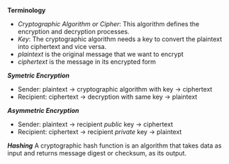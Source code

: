**Terminology**
- *Cryptographic Algorithm or Cipher*: This algorithm defines the encryption and decryption processes.
- *Key*: The cryptographic algorithm needs a key to convert the plaintext into ciphertext and vice versa.
- *plaintext* is the original message that we want to encrypt
- *ciphertext* is the message in its encrypted form
  
***Symetric Encryption***
- Sender: plaintext -> cryptographic algorithm with key -> ciphertext
- Recipient: ciphertext -> decryption with same key  -> plaintext
  
***Asymmetric Encryption***
- Sender: plaintext -> recipient *public* key -> ciphertext
- Recipient: ciphertext -> recipient *private* key  -> plaintext
 
***Hashing***
A cryptographic hash function is an algorithm that takes data as input and returns message digest or checksum, as its output. 

  

 
